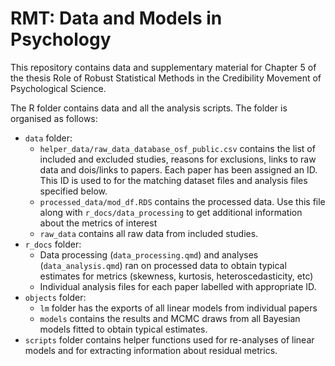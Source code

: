 # RMT: Data and Models in Psychology

This repository contains data and supplementary material for Chapter 5 of the thesis Role of Robust Statistical Methods in the Credibility Movement of Psychological Science. 

The R folder contains data and all the analysis scripts. The folder is organised as follows: 

- `data` folder: 
  - `helper_data/raw_data_database_osf_public.csv` contains the list of included and excluded studies, reasons for exclusions, links to raw data and dois/links to papers. Each paper has been assigned an ID. This ID is used to for the matching dataset files and analysis files specified below. 
  - `processed_data/mod_df.RDS` contains the processed data. Use this file along with `r_docs/data_processing` to get additional information about the metrics of interest
  - `raw_data` contains all raw data from included studies. 
- `r_docs` folder: 
  - Data processing (`data_processing.qmd`) and analyses (`data_analysis.qmd`) ran on processed data to obtain typical estimates for metrics (skewness, kurtosis, heteroscedasticity, etc)
  - Individual analysis files for each paper labelled with appropriate ID. 
- `objects` folder: 
  - `lm` folder has the exports of all linear models from individual papers 
  - `models` contains the results and MCMC draws from all Bayesian models fitted to obtain typical estimates. 
- `scripts` folder contains helper functions used for re-analyses of linear models and for extracting information about residual metrics. 


